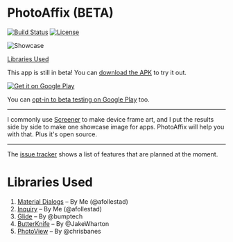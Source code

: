 # PhotoAffix (BETA)

[![Build Status](https://travis-ci.org/afollestad/photo-affix.svg)](https://travis-ci.org/afollestad/photo-affix)
[![License](https://img.shields.io/badge/license-Apache%202-4EB1BA.svg?style=flat-square)](https://www.apache.org/licenses/LICENSE-2.0.html)

![Showcase](https://raw.githubusercontent.com/afollestad/photo-affix/master/art/pashowcase1.png)

[Libraries Used](#libraries-used)

This app is still in beta! You can [download the APK](https://github.com/afollestad/photo-affix/raw/master/apk/PhotoAffix.apk) 
to try it out. 

[![Get it on Google Play](http://i.imgur.com/MIXbzVC.png)](https://play.google.com/store/apps/details?id=com.afollestad.photoaffix&utm_source=global_co&utm_medium=prtnr&utm_content=Mar2515&utm_campaign=PartBadge&pcampaignid=MKT-Other-global-all-co-prtnr-py-PartBadge-Mar2515-1)

You can [opt-in to beta testing on Google Play](https://play.google.com/apps/testing/com.afollestad.photoaffix) too.

---

I commonly use [Screener](https://play.google.com/store/apps/details?id=de.toastcode.screener) to make
device frame art, and I put the results side by side to make one showcase image for apps. PhotoAffix will help
you with that. Plus it's open source.

---

The [issue tracker](https://github.com/afollestad/photo-affix/issues) 
shows a list of features that are planned at the moment.

# Libraries Used

1. [Material Dialogs](https://github.com/afollestad/material-dialogs) – By Me (@afollestad)
2. [Inquiry](https://github.com/afollestad/inquiry) – By Me (@afollestad)
3. [Glide](https://github.com/bumptech/glide) – By @bumptech
4. [ButterKnife](https://github.com/JakeWharton/butterknife) – By @JakeWharton
5. [PhotoView](https://github.com/chrisbanes/PhotoView) – By @chrisbanes
